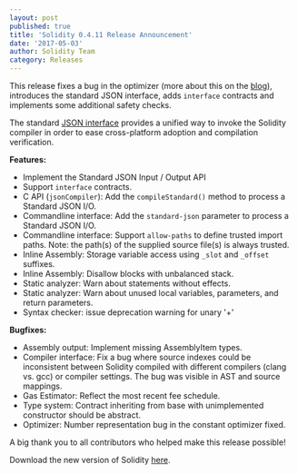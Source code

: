 ```yaml
---
layout: post
published: true
title: 'Solidity 0.4.11 Release Announcement'
date: '2017-05-03'
author: Solidity Team
category: Releases
---
```


This release fixes a bug in the optimizer (more about this on the
[blog](https://blog.soliditylang.org/2017/05/03/solidity-optimizer-bug/)),
introduces the standard JSON interface, adds `interface` contracts and
implements some additional safety checks.

The standard
[JSON interface](https://docs.soliditylang.org/en/develop/using-the-compiler.html#compiler-input-and-output-json-description)
provides a unified way to invoke the Solidity compiler in order to ease
cross-platform adoption and compilation verification.

**Features:**

- Implement the Standard JSON Input / Output API
- Support `interface` contracts.
- C API (`jsonCompiler`): Add the `compileStandard()` method to process a
  Standard JSON I/O.
- Commandline interface: Add the `standard-json` parameter to process a Standard
  JSON I/O.
- Commandline interface: Support `allow-paths` to define trusted import paths.
  Note: the path(s) of the supplied source file(s) is always trusted.
- Inline Assembly: Storage variable access using `_slot` and `_offset` suffixes.
- Inline Assembly: Disallow blocks with unbalanced stack.
- Static analyzer: Warn about statements without effects.
- Static analyzer: Warn about unused local variables, parameters, and return
  parameters.
- Syntax checker: issue deprecation warning for unary '+'

**Bugfixes:**

- Assembly output: Implement missing AssemblyItem types.
- Compiler interface: Fix a bug where source indexes could be inconsistent
  between Solidity compiled with different compilers (clang vs. gcc) or compiler
  settings. The bug was visible in AST and source mappings.
- Gas Estimator: Reflect the most recent fee schedule.
- Type system: Contract inheriting from base with unimplemented constructor
  should be abstract.
- Optimizer: Number representation bug in the constant optimizer fixed.

A big thank you to all contributors who helped make this release possible!

Download the new version of Solidity
[here](https://github.com/ethereum/solidity/releases/tag/v0.4.11).
